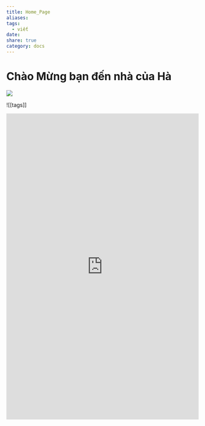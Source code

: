 ```yaml
---
title: Home_Page
aliases: 
tags:
  - viết
date: 
share: true
category: docs
---
```


# Chào Mừng bạn đến nhà của Hà

![](https://i.imgur.com/YfB5bTJ.png)

![[tags]]

<iFrame src="https://docs.google.com/spreadsheets/d/13u3m7x2_evnD9TY42_rDTGb-8BGmbC3qe00rC5-S-sQ/edit?gid=0#gid=0" width="100%" height="800px" name="the-iFrame" frameborder="0"></iFrame><br>